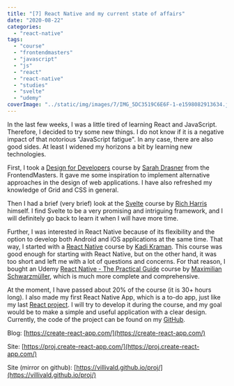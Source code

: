 ```yaml
---
title: "[7] React Native and my current state of affairs"
date: "2020-08-22"
categories:
  - "react-native"
tags:
  - "course"
  - "frontendmasters"
  - "javascript"
  - "js"
  - "react"
  - "react-native"
  - "studies"
  - "svelte"
  - "udemy"
coverImage: "../static/img/images/7/IMG_5DC3519C6E6F-1-e1598082913634.jpeg"
---
```


In the last few weeks, I was a little tired of learning React and JavaScript. Therefore, I decided to try some new things. I do not know if it is a negative impact of that notorious "JavaScript fatigue". In any case, there are also good sides. At least I widened my horizons a bit by learning new technologies.

First, I took a [Design for Developers](https://frontendmasters.com/courses/design-for-developers/) course by [Sarah Drasner](https://www.linkedin.com/in/sarahdrasner/) from the FrontendMasters. It gave me some inspiration to implement alternative approaches in the design of web applications. I have also refreshed my knowledge of Grid and CSS in general.

Then I had a brief (very brief) look at the [Svelte](https://frontendmasters.com/courses/svelte/) course by [Rich Harris](https://twitter.com/Rich_Harris) himself. I find Svelte to be a very promising and intriguing framework, and I will definitely go back to learn it when I will have more time.

Further, I was interested in React Native because of its flexibility and the option to develop both Android and iOS applications at the same time. That way, I started with a [React Native](https://frontendmasters.com/courses/react-native-v2/) course by [Kadi Kraman](https://www.linkedin.com/in/kadi-kraman-922a7277/). This course was good enough for starting with React Native, but on the other hand, it was too short and left me with a lot of questions and concerns. For that reason, I bought an Udemy [React Native - The Practical Guide](https://www.udemy.com/course/react-native-the-practical-guide/) course by [Maximilian Schwarzmüller](https://www.linkedin.com/in/maximilian-schwarzm%C3%BCller-66b152a5/), which is much more complete and comprehensive.

At the moment, I have passed about 20% of the course (it is 30+ hours long). I also made my first React Native App, which is a to-do app, just like my last [React project](https://create-react-app.com/react-todo-app/). I will try to develop it during the course, and my goal would be to make a simple and useful application with a clear design. Currently, the code of the project can be found on my [GitHub](https://github.com/villivald/react_native_todo_app).

Blog: [https://create-react-app.com/](https://create-react-app.com/)

Site: [https://proj.create-react-app.com/](https://proj.create-react-app.com/)

Site (mirror on github): [https://villivald.github.io/proj/](https://villivald.github.io/proj/)
